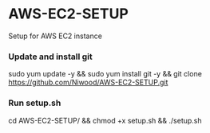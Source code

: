 # AWS-EC2-SETUP
Setup for AWS EC2 instance

### Update and install git                                                                        
sudo yum update -y && sudo yum install git -y && git clone https://github.com/Niwood/AWS-EC2-SETUP.git

### Run setup.sh
cd AWS-EC2-SETUP/ && chmod +x setup.sh && ./setup.sh
